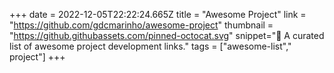 +++
date = 2022-12-05T22:22:24.665Z
title = "Awesome Project"
link = "https://github.com/gdcmarinho/awesome-project"
thumbnail = "https://github.githubassets.com/pinned-octocat.svg"
snippet="📎 A curated list of awesome project development links."
tags = ["awesome-list"," project"]
+++
